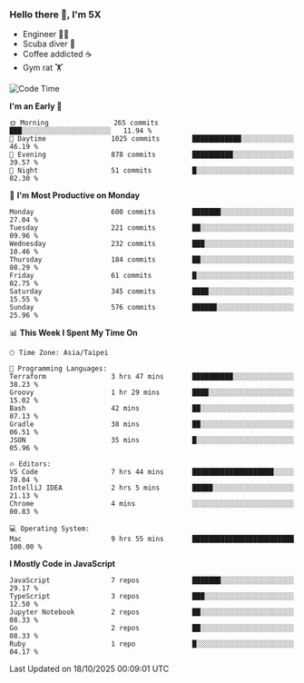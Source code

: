 ### Hello there 👋, I'm 5X

* Engineer 👨‍💻
* Scuba diver 🤿
* Coffee addicted ☕️
* Gym rat 🏋️

<!--START_SECTION:waka-->
![Code Time](http://img.shields.io/badge/Code%20Time-1%2C921%20hrs%2026%20mins-blue)

**I'm an Early 🐤** 

```text
🌞 Morning                265 commits         ███░░░░░░░░░░░░░░░░░░░░░░   11.94 % 
🌆 Daytime                1025 commits        ████████████░░░░░░░░░░░░░   46.19 % 
🌃 Evening                878 commits         ██████████░░░░░░░░░░░░░░░   39.57 % 
🌙 Night                  51 commits          █░░░░░░░░░░░░░░░░░░░░░░░░   02.30 % 
```
📅 **I'm Most Productive on Monday** 

```text
Monday                   600 commits         ███████░░░░░░░░░░░░░░░░░░   27.04 % 
Tuesday                  221 commits         ██░░░░░░░░░░░░░░░░░░░░░░░   09.96 % 
Wednesday                232 commits         ███░░░░░░░░░░░░░░░░░░░░░░   10.46 % 
Thursday                 184 commits         ██░░░░░░░░░░░░░░░░░░░░░░░   08.29 % 
Friday                   61 commits          █░░░░░░░░░░░░░░░░░░░░░░░░   02.75 % 
Saturday                 345 commits         ████░░░░░░░░░░░░░░░░░░░░░   15.55 % 
Sunday                   576 commits         ██████░░░░░░░░░░░░░░░░░░░   25.96 % 
```


📊 **This Week I Spent My Time On** 

```text
🕑︎ Time Zone: Asia/Taipei

💬 Programming Languages: 
Terraform                3 hrs 47 mins       ██████████░░░░░░░░░░░░░░░   38.23 % 
Groovy                   1 hr 29 mins        ████░░░░░░░░░░░░░░░░░░░░░   15.02 % 
Bash                     42 mins             ██░░░░░░░░░░░░░░░░░░░░░░░   07.13 % 
Gradle                   38 mins             ██░░░░░░░░░░░░░░░░░░░░░░░   06.51 % 
JSON                     35 mins             █░░░░░░░░░░░░░░░░░░░░░░░░   05.96 % 

🔥 Editors: 
VS Code                  7 hrs 44 mins       ████████████████████░░░░░   78.04 % 
IntelliJ IDEA            2 hrs 5 mins        █████░░░░░░░░░░░░░░░░░░░░   21.13 % 
Chrome                   4 mins              ░░░░░░░░░░░░░░░░░░░░░░░░░   00.83 % 

💻 Operating System: 
Mac                      9 hrs 55 mins       █████████████████████████   100.00 % 
```

**I Mostly Code in JavaScript** 

```text
JavaScript               7 repos             ███████░░░░░░░░░░░░░░░░░░   29.17 % 
TypeScript               3 repos             ███░░░░░░░░░░░░░░░░░░░░░░   12.50 % 
Jupyter Notebook         2 repos             ██░░░░░░░░░░░░░░░░░░░░░░░   08.33 % 
Go                       2 repos             ██░░░░░░░░░░░░░░░░░░░░░░░   08.33 % 
Ruby                     1 repo              █░░░░░░░░░░░░░░░░░░░░░░░░   04.17 % 
```




 Last Updated on 18/10/2025 00:09:01 UTC
<!--END_SECTION:waka-->
